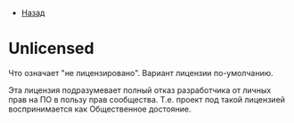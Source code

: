* [Назад](./Readme.md)

# Unlicensed

Что  означает "не лицензировано". Вариант лицензии по-умолчанию. 

Эта лицензия подразумевает полный отказ разработчика от личных прав на ПО в пользу
прав сообщества. Т.е. проект под такой лицензией воспринимается как Общественное
достояние.

